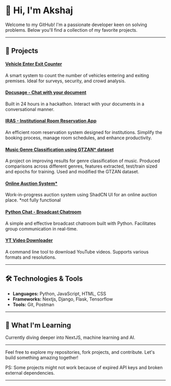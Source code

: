 # 👋 Hi, I'm Akshaj 

Welcome to my GitHub! I'm a passionate developer keen on solving problems. Below you'll find a collection of my favorite projects.

---

## 🚀 Projects

#### [Vehicle Enter Exit Counter](https://github.com/AkshajP/CG-Vehicle-enter-and-exit-counter)
A smart system to count the number of vehicles entering and exiting premises. Ideal for surveys, security, and crowd analysis.

#### [Docusage - Chat with your document](https://github.com/AkshajP/ventura)
Built in 24 hours in a hackathon. Interact with your documents in a conversational manner.

#### [IRAS - Institutional Room Reservation App](https://github.com/AkshajP/iras)
An efficient room reservation system designed for institutions. Simplify the booking process, manage room schedules, and enhance productivity.

#### [Music Genre Classification using GTZAN* dataset](https://github.com/AkshajP/music-genre-classification)
A project on improving results for genre classification of music. Produced comparisons across different genres, features extracted, test/train sized and epochs for training. Used and modified the GTZAN dataset. 

#### [Online Auction System*](https://www.github.com/AkshajP/abb-project)
Work-in-progress auction system using ShadCN UI for an online auction place. *not fully functional

#### [Python Chat - Broadcast Chatroom](https://github.com/AkshajP/PythonChat)
A simple and effective broadcast chatroom built with Python. Facilitates group communication in real-time.

#### [YT Video Downloader](https://github.com/AkshajP/ProjectYTDownloader)
A command line tool to download YouTube videos. Supports various formats and resolutions.

---

## 🛠️ Technologies & Tools

- **Languages:** Python, JavaScript, HTML, CSS
- **Frameworks:** Nextjs, Django, Flask, Tensorflow
- **Tools:** Git, Postman

---

## 🌱 What I'm Learning

Currently diving deeper into NextJS, machine learning and AI.

---

Feel free to explore my repositories, fork projects, and contribute. Let's build something amazing together!


PS: Some projects might not work because of expired API keys and broken external dependencies.

---
